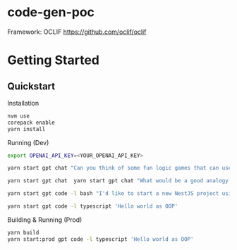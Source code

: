 code-gen-poc
=================

Framework: OCLIF https://github.com/oclif/oclif

# Getting Started

## Quickstart

Installation

```bash
nvm use
corepack enable
yarn install
```

Running (Dev)

```bash
export OPENAI_API_KEY=<YOUR_OPENAI_API_KEY>

yarn start gpt chat "Can you think of some fun logic games that can use GPT for content generation?"

yarn start gpt chat  yarn start gpt chat "What would be a good analogy in the steps of writing code to the steps of painting: sketch, lines, flats, colors, shadows, highlights? Consider folder structure, tests, interfaces, etc."

yarn start gpt code -l bash "I'd like to start a new NestJS project using best practices, please provide commands to get me started."

yarn start gpt code -l typescript 'Hello world as OOP'
```

Building & Running (Prod)

```bash
yarn build
yarn start:prod gpt code -l typescript 'Hello world as OOP'
```
